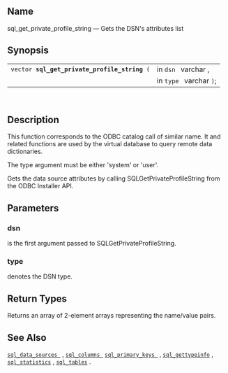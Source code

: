 <div>

<div>

</div>

<div>

## Name

sql_get_private_profile_string — Gets the DSN's attributes list

</div>

<div>

## Synopsis

<div>

|                                                   |                         |
|---------------------------------------------------|-------------------------|
| `vector `**`sql_get_private_profile_string`**` (` | in `dsn ` varchar ,     |
|                                                   | in `type ` varchar `)`; |

<div>

 

</div>

</div>

</div>

<div>

## Description

This function corresponds to the ODBC catalog call of similar name. It
and related functions are used by the virtual database to query remote
data dictionaries.

The type argument must be either 'system' or 'user'.

Gets the data source attributes by calling SQLGetPrivateProfileString
from the ODBC Installer API.

</div>

<div>

## Parameters

<div>

### dsn

is the first argument passed to SQLGetPrivateProfileString.

</div>

<div>

### type

denotes the DSN type.

</div>

</div>

<div>

## Return Types

Returns an array of 2-element arrays representing the name/value pairs.

</div>

<div>

## See Also

<a href="fn_sql_data_sources.html" class="link"
title="sql_data_sources"><code
class="function">sql_data_sources </code></a> ,
<a href="fn_sql_columns.html" class="link" title="sql_columns"><code
class="function">sql_columns </code></a>
<a href="fn_sql_primary_keys.html" class="link"
title="sql_primary_keys"><code
class="function">sql_primary_keys </code></a> ,
<a href="fn_sql_gettypeinfo.html" class="link"
title="sql_gettypeinfo"><code
class="function">sql_gettypeinfo</code></a> ,
<a href="fn_sql_statistics.html" class="link"
title="sql_statistics"><code class="function">sql_statistics</code></a>
, <a href="fn_sql_tables.html" class="link" title="sql_tables"><code
class="function">sql_tables</code></a> .

</div>

</div>
